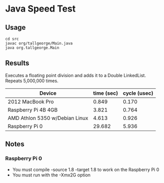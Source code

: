# Java Speed Test

## Usage
 
    cd src
    javac org/tallgeorge/Main.java
    java org.tallgeorge.Main

## Results

Executes a floating point division and adds it to a Double LinkedList.
Repeats 5,000,000 times.

| Device                         | time (sec) | cycle (usec) |
|--------------------------------|------------|--------------|
| 2012 MacBook Pro               | 0.849      | 0.170        |
| Raspberry Pi 4B 4GB            | 3.821      | 0.764        |
| AMD Athlon 5350 w/Debian Linux | 4.613      | 0.926        |
| Raspberry Pi 0                 | 29.682     | 5.936        |

## Notes

### Raspberry Pi 0

* You must compile -source 1.8 -target 1.8 to work on the Raspberry Pi 0
* You must run with the -Xmx2G option
